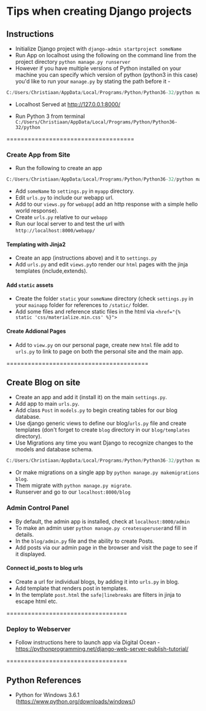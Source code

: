 # Tips when creating Django projects

## Instructions
* Initialize Django project with `django-admin startproject someName`
* Run App on localhost using the following on the command line from the project directory `python manage.py runserver`
* However if you have multiple versions of Python installed on your machine you can specify which version of python (python3 in this case) you'd like to run your `manage.py` by stating the path before it - 
```python
C:/Users/Christiaan/AppData/Local/Programs/Python/Python36-32/python manage.py runserver
```

* Localhost Served at http://127.0.0.1:8000/

* Run Python 3 from terminal `C:/Users/Christiaan/AppData/Local/Programs/Python/Python36-32/python`

====================================

### Create App from Site 
* Run the following to create an app 
```python
C:/Users/Christiaan/AppData/Local/Programs/Python/Python36-32/python manage.py startapp someName
```
* Add `someName` to `settings.py` in `myapp` directory.
* Edit `urls.py` to include our webapp url.
* Add to our `views.py` for `webapp`( add an http response with a simple hello world response).
* Create `urls.py` relative to our `webapp`
* Run our local server to and test the url with `http://localhost:8000/webapp/`

#### Templating with Jinja2
* Create an app (instructions above) and it to `settings.py`
* Add `urls.py` and edit `views.py`to render our `html` pages with the jinja templates  (include,extends).

#### Add `static` assets
* Create the folder `static` your `someName` directory (check `settings.py` in your `mainapp` folder for references to `/static/` folder.
* Add some files and reference static files in the html via  `<href="{% static 'css/materialize.min.css' %}">`

#### Create Addional Pages 
* Add to `view.py` on our personal page, create new `html` file add to `urls.py` to link to page on both the personal site and the main app.


========================================


## Create Blog on site
* Create an app and add it (install it) on the main `settings.py`.
* Add app to main `urls.py`.
* Add class `Post` in `models.py` to begin creating tables for our blog database.
* Use django generic views to define our blog/`urls.py` file and create templates (don't forget to create `blog` directory in our `blog/templates` directory).
* Use Migrations any time you want Django to recognize changes to the models and database schema. 
```python
C:/Users/Christiaan/AppData/Local/Programs/Python/Python36-32/python manage.py makemigrations
```
* Or make migrations on a single app by `python manage.py makemigrations blog`.
* Them migrate with `python manage.py migrate`.
* Runserver and go to our `localhost:8000/blog`

### Admin Control Panel
* By default, the admin app is installed, check at `localhost:8000/admin`
* To make an admin user `python manage.py createsuperuser`and fill in details.
* In the `blog/admin.py` file and the ability to create Posts.
* Add posts via our admin page in the browser and visit the page to see if it displayed.

#### Connect id_posts to blog urls
* Create a url for individual blogs, by adding it into `urls.py` in blog.
* Add template that renders post in templates.
* In the template `post.html` the `safe|linebreaks` are filters in jinja to escape html etc.

==================================

### Deploy to Webserver
* Follow instructions here to launch app via Digital Ocean - https://pythonprogramming.net/django-web-server-publish-tutorial/


==================================

## Python References
* Python for Windows 3.6.1 (https://www.python.org/downloads/windows/)